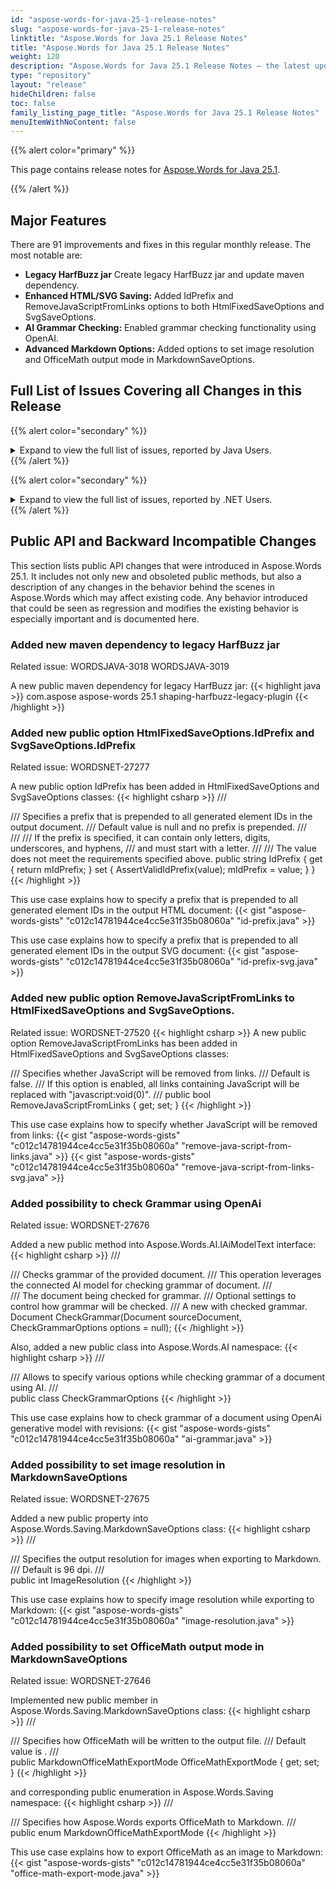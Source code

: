 ```yaml
---
id: "aspose-words-for-java-25-1-release-notes"
slug: "aspose-words-for-java-25-1-release-notes"
linktitle: "Aspose.Words for Java 25.1 Release Notes"
title: "Aspose.Words for Java 25.1 Release Notes"
weight: 120
description: "Aspose.Words for Java 25.1 Release Notes – the latest updates and fixes."
type: "repository"
layout: "release"
hideChildren: false
toc: false
family_listing_page_title: "Aspose.Words for Java 25.1 Release Notes"
menuItemWithNoContent: false
---
```


{{% alert color="primary" %}}

This page contains release notes for [Aspose.Words for Java 25.1](https://releases.aspose.com/words/java/25-1/).

{{% /alert %}}

## Major Features

There are 91 improvements and fixes in this regular monthly release. The most notable are:

- **Legacy HarfBuzz jar** Create legacy HarfBuzz jar and update maven dependency.
- **Enhanced HTML/SVG Saving:** Added IdPrefix and RemoveJavaScriptFromLinks options to both HtmlFixedSaveOptions and SvgSaveOptions.
- **AI Grammar Checking:** Enabled grammar checking functionality using OpenAI.
- **Advanced Markdown Options:** Added options to set image resolution and OfficeMath output mode in MarkdownSaveOptions.

## Full List of Issues Covering all Changes in this Release

{{% alert color="secondary" %}}
<details><summary>Expand to view the full list of issues, reported by Java Users.</summary>

|Key|Summary|Category|
| :- | :- | :- |
|WORDSJAVA-3019|Update maven dependency for Legacy HarfBuzz jar|New Feature
|WORDSJAVA-3018|Create legacy HarfBuzz jar|New Feature
|WORDSJAVA-2979|Exception in Harfbuzz plugin under Linux|Bug
|WORDSJAVA-3015|HarfBuzz Shaper Plugin Fails with UnsatisfiedLinkError |Bug
|WORDSJAVA-3010|UnsatisfiedLinkError is thrown when use HarfBuzzTextShaperFactory in RHEL9 |Bug
|WORDSJAVA-2880|Reduce Aspose.Words jar size|Bug
|WORDSJAVA-3014|Update Harfbuzz DLL to newest version|Bug

</details>
{{% /alert %}}

{{% alert color="secondary" %}}
<details><summary>Expand to view the full list of issues, reported by .NET Users.</summary>

|Key|Summary|Category|
| :- | :- | :- |
|WORDSNET-27644|Support paragraph indention and spacing|New Feature
|WORDSNET-26233|Width of tables incorrect on rendering to PDF|New Feature
|WORDSNET-18822|CellFormat.HorizontalMerge reduces the cell's width|New Feature
|WORDSNET-21970|Wrong formatting of tables in print output|New Feature
|WORDSNET-27277|Consider adding an option to specify image id prefix upon saving document to SVG and HtmlFixed|New Feature
|WORDSNET-27592|Rendering of histograms with the specified bin size|New Feature
|WORDSNET-27524|Add support for text shaping in HtmlFixed|New Feature
|WORDSNET-27520|Remove JavaScript from output HTML when converting DOCX to Fixed-HTML|New Feature
|WORDSNET-27646|Consider adding property to set OfficeMath output mode in MarkdownSaveOptions|New Feature
|WORDSNET-27551|LINQ inside Content Control|New Feature
|WORDSNET-27571|Add possibility to translate text using OpenAI generative language model|New Feature
|WORDSNET-26339|DOCX to PDF: Text gets distorted in resultant file|Enhancement
|WORDSNET-27133|DropCap is placed improperly in PDF page logical structure order|Enhancement
|WORDSNET-27617|RTF to PDF: Content shifted to the left and out of the page|Enhancement
|WORDSNET-13434|Table's cell widths are lost after rendering Docx to Pdf|Enhancement
|WORDSNET-20325|Word to PDF table formatting issue|Enhancement
|WORDSNET-22227|Text position is changed after DOCX to PDF conversion|Enhancement
|WORDSNET-27479|Table formatting is incorrect after rendering|Enhancement
|WORDSNET-27674|Opacity of the ImageFileComparer controls|Enhancement
|WORDSNET-13435|Table's cell widths are changed after rendering DOCX to PDF|Bug
|WORDSNET-19871|Table column widths are incorrect im rendered document|Bug
|WORDSNET-27129|Incorrect table breaking across pages causes content flow differences|Bug
|WORDSNET-22128|A generic error occurred in GDI+ while save extracted page to "png" in docker|Bug
|WORDSNET-27633|Incorrect left margin of a floating table exported to HTML|Bug
|WORDSNET-27634|A paragraph is shifted up and is rendered to the right of a table in HTML|Bug
|WORDSNET-27434|ScreenTip with double quote characters corrupts hyperlink's address in MS Word|Bug
|WORDSNET-27663|BuiltInDocumentProperties.Words returns incorrect value|Bug
|WORDSNET-27627|Text from a deleted revision exists after all revisions have been accepted|Bug
|WORDSNET-27589|NullReferenceException is thrown upon building report|Bug
|WORDSNET-27563|English text wrapping is incorrect when Chinese editing language is used|Bug
|WORDSNET-27675|Consider adding property to set image resolution in MarkdownSaveOptions|Bug
|WORDSNET-27699|InvalidOperationException is thrown upon saving document as DOC|Bug
|WORDSNET-27205|Underline removed after setting compatibility settings|Bug
|WORDSNET-27690|FileCorruptedException is thrown upon loading DOCX document|Bug
|WORDSNET-27579|LINQ Reporting Engine: Anchor tags not inheriting hyperlink style |Bug
|WORDSNET-27534|IndexOutOfRangeException is thrown upon rendering document|Bug
|WORDSNET-27499|AutoFitToWindow property does not fit content properly |Bug
|WORDSNET-27701|Null ref in DOCX to XLSX conversion|Bug
|WORDSNET-27704|Incorrect column width in output XLSX|Bug
|WORDSNET-27645|Part of content inserted using DocumentBuilder is outside SDT|Bug
|WORDSNET-27602|Time value is not parsed properly upon executing mail merge|Bug
|WORDSNET-27610|Duplicated bookmarks in the document|Bug
|WORDSNET-27552|Wrong list ID upon conversion|Bug
|WORDSNET-27368|Part of equation is lost after HTML to DOCX conversion|Bug
|WORDSNET-27384|Image orientation is changed after conversion from HTML to DOCX document|Bug
|WORDSNET-26794|Layout problems with vertical Chinese text after conversion to PDF|Bug
|WORDSNET-25524|Compare result does not match MS Word output|Bug
|WORDSNET-26704|Document compare accessing Revision.Group performance|Bug
|WORDSNET-27642|InvalidCastException is thrown upon rendering document|Bug
|WORDSNET-27608|Comparison of document with footnote does not match MS Word result|Bug
|WORDSNET-27532|NullReferenceException is thrown upon rendering document|Bug
|WORDSNET-27670|Duplicated hyperlinks are saved as a single relationship in DOCX|Bug
|WORDSNET-27639|List labels are not shown in output XLSX|Bug
|WORDSNET-26386|Numbering is changed after splitting and rejoining document by pages|Bug
|WORDSNET-22203|Table columns widths are changed after RTF to PDF conversion|Bug
|WORDSNET-27522|Part of content is moved to the next page|Bug
|WORDSNET-27320|Replace the compatibility options SuppressTopSpacingWP and NoLeading|Bug
|WORDSNET-27580|Page break inserted if footnote is present|Bug
|WORDSNET-26116|PDF to Markdown converting fails|Bug
|WORDSNET-27662|Temporary license hyperlink is forcibly appended to the trial label in venture licensing mode|Bug
|WORDSNET-27624|SVG image is rendered improperly|Bug
|WORDSNET-27660|Updating page layout resets Run's parent node to nul|Bug
|WORDSNET-27497|Shape positions change on conversion to HTML|Bug
|WORDSNET-27661|MHTML to PDF: Image not rendered in the output|Bug
|WORDSNET-24416|OutOfMemoryException is thrown upon comparing documents|Bug
|WORDSNET-27609|NotSupportedException is thrown upon loading Json file|Bug
|WORDSNET-27657|FileCorruptedException is thrown upon loading DOCX document in evaluation mode.|Bug
|WORDSNET-27587|Part of the document is lost when converting to PDF|Bug
|WORDSNET-21549|90 degrees rotation applied to X-Axis values in rendered document|Bug
|WORDSNET-21551|Divider lines missing for Chart's X-Axis values in rendered document|Bug
|WORDSNET-23662|Date axis labels are rendered diagonally and overlap|Bug
|WORDSNET-21550|Incorrect text wrapping in Chart in rendered document|Bug
|WORDSNET-27641|Redundant borders are shown after rendering |Bug
|WORDSNET-27549|Mixed RTL and LTR text is rendered improperly|Bug
|WORDSNET-27426|PAC reports warning in document structure when footnote is percent in the document|Bug
|WORDSNET-27488|Font-family reading does not match MS Word behaviour|Bug
|WORDSNET-27489|Table layout is changed after rendering|Bug
|WORDSNET-26579|InsertHtml does not apply formatting on Run|Bug
|WORDSNET-27628|Error! Unknown document property name in resultant HTML when saving DOCX|Bug
|WORDSNET-27619|Styled numbering is exported to Markdown improperly|Bug
|WORDSNET-27696|Characters are not positioned horizontally correctly upon rendering to PDF and XPS|Bug
|WORDSNET-27462|Missing data upon mail merge|Bug
|WORDSNET-27558|Text shifted related to the grid on html to pdf conversion|Bug
|WORDSNET-27016|DOCX to MD the content below headings is not indented|Bug

</details>
{{% /alert %}}

## Public API and Backward Incompatible Changes

This section lists public API changes that were introduced in Aspose.Words 25.1. It includes not only new and obsoleted public methods, but also a description of any changes in the behavior behind the scenes in Aspose.Words which may affect existing code. Any behavior introduced that could be seen as regression and modifies the existing behavior is especially important and is documented here.

### Added new maven dependency to legacy HarfBuzz jar

Related issue: WORDSJAVA-3018 WORDSJAVA-3019

A new public maven dependency for legacy HarfBuzz jar:
{{< highlight java >}}
        <dependency>
            <groupId>com.aspose</groupId>
            <artifactId>aspose-words</artifactId>
            <version>25.1</version>
            <classifier>shaping-harfbuzz-legacy-plugin</classifier>
        </dependency>
{{< /highlight >}}

### Added new public option HtmlFixedSaveOptions.IdPrefix and SvgSaveOptions.IdPrefix

Related issue: WORDSNET-27277

A new public option IdPrefix has been added in HtmlFixedSaveOptions and SvgSaveOptions classes:
{{< highlight csharp >}}
/// <summary>
/// Specifies a prefix that is prepended to all generated element IDs in the output document.
/// Default value is null and no prefix is prepended.
/// </summary>
/// <remarks>
/// If the prefix is specified, it can contain only letters, digits, underscores, and hyphens,
/// and must start with a letter.
/// </remarks>
/// <exception cref="ArgumentException">The value does not meet the requirements specified above.</exception>
public string IdPrefix
{
    get { return mIdPrefix; }
    set
    {
        AssertValidIdPrefix(value);
        mIdPrefix = value;
    }
}
{{< /highlight >}}

This use case explains how to specify a prefix that is prepended to all generated element IDs in the output HTML document:
{{< gist "aspose-words-gists" "c012c14781944ce4cc5e31f35b08060a" "id-prefix.java" >}}

This use case explains how to specify a prefix that is prepended to all generated element IDs in the output SVG document:
{{< gist "aspose-words-gists" "c012c14781944ce4cc5e31f35b08060a" "id-prefix-svg.java" >}}

### Added new public option RemoveJavaScriptFromLinks to HtmlFixedSaveOptions and SvgSaveOptions.

Related issue: WORDSNET-27520
{{< highlight csharp >}}
A new public option RemoveJavaScriptFromLinks has been added in HtmlFixedSaveOptions and SvgSaveOptions classes:

/// Specifies whether JavaScript will be removed from links.
/// Default is <c>false</c>.
/// If this option is enabled, all links containing JavaScript will be replaced with "javascript:void(0)".
/// </summary>
public bool RemoveJavaScriptFromLinks { get; set; }
{{< /highlight >}}

This use case explains how to specify whether JavaScript will be removed from links:
{{< gist "aspose-words-gists" "c012c14781944ce4cc5e31f35b08060a" "remove-java-script-from-links.java" >}}
{{< gist "aspose-words-gists" "c012c14781944ce4cc5e31f35b08060a" "remove-java-script-from-links-svg.java" >}}

### Added possibility to check Grammar using OpenAi

Related issue: WORDSNET-27676

Added a new public method into Aspose.Words.AI.IAiModelText interface:
{{< highlight csharp >}}
/// <summary>
/// Checks grammar of the provided document.
/// This operation leverages the connected AI model for checking grammar of document.
/// </summary>
/// <param name="sourceDocument">The document being checked for grammar.</param>
/// <param name="options">Optional settings to control how grammar will be checked.</param>
/// <returns>A new <see cref="Document"/> with checked grammar.</returns>
Document CheckGrammar(Document sourceDocument, CheckGrammarOptions options = null);
{{< /highlight >}}

Also, added a new public class into Aspose.Words.AI namespace:
{{< highlight csharp >}}
/// <summary>
/// Allows to specify various options while checking grammar of a document using AI.
/// </summary>
public class CheckGrammarOptions
{{< /highlight >}}

This use case explains how to check grammar of a document using OpenAi generative model with revisions:
{{< gist "aspose-words-gists" "c012c14781944ce4cc5e31f35b08060a" "ai-grammar.java" >}}

### Added possibility to set image resolution in MarkdownSaveOptions

Related issue: WORDSNET-27675

Added a new public property into Aspose.Words.Saving.MarkdownSaveOptions class:
{{< highlight csharp >}}
/// <summary>
/// Specifies the output resolution for images when exporting to Markdown.
/// Default is <c>96 dpi</c>.
/// </summary>
public int ImageResolution
{{< /highlight >}}

This use case explains how to specify image resolution while exporting to Markdown:
{{< gist "aspose-words-gists" "c012c14781944ce4cc5e31f35b08060a" "image-resolution.java" >}}

### Added possibility to set OfficeMath output mode in MarkdownSaveOptions

Related issue: WORDSNET-27646

Implemented new public member in Aspose.Words.Saving.MarkdownSaveOptions class:
{{< highlight csharp >}}
/// <summary>
/// Specifies how OfficeMath will be written to the output file.
/// Default value is <see cref="MarkdownOfficeMathExportMode.Text"/>.
/// </summary>
public MarkdownOfficeMathExportMode OfficeMathExportMode { get; set; }
{{< /highlight >}}

and corresponding public enumeration in Aspose.Words.Saving namespace:
{{< highlight csharp >}}
/// <summary>
/// Specifies how Aspose.Words exports OfficeMath to Markdown.
/// </summary>
public enum MarkdownOfficeMathExportMode
{{< /highlight >}}

This use case explains how to export OfficeMath as an image to Markdown:
{{< gist "aspose-words-gists" "c012c14781944ce4cc5e31f35b08060a" "office-math-export-mode.java" >}}